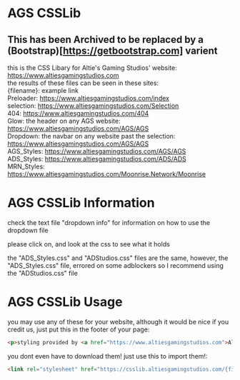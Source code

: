 # AGS CSSLib

## This has been Archived to be replaced by a (Bootstrap)[https://getbootstrap.com] varient
this is the CSS Libary for Altie's Gaming Studios' website:  
https://www.altiesgamingstudios.com  
the results of these files can be seen in these sites:  
{filename}: example link  
Preloader: https://www.altiesgamingstudios.com/index  
selection: https://www.altiesgamingstudios.com/Selection  
404: https://www.altiesgamingstudios.com/404  
Glow: the header on any AGS website: https://www.altiesgamingstudios.com/AGS/AGS  
Dropdown: the navbar on any website past the selection: https://www.altiesgamingstudios.com/AGS/AGS  
AGS_Styles: https://www.altiesgamingstudios.com/AGS/AGS  
ADS_Styles: https://www.altiesgamingstudios.com/ADS/ADS  
MRN_Styles: https://www.altiesgamingstudios.com/Moonrise.Network/Moonrise  
  
# AGS CSSLib Information
  
check the text file "dropdown info" for information on how to use the dropdown file  
  
please click on, and look at the css to see what it holds  
  
the "ADS_Styles.css" and "ADStudios.css" files are the same, however, the "ADS_Styles.css" file, errored on some adblockers so I recommend using the "ADStudios.css" file 
# AGS CSSLib Usage  
  
you may use any of these for your website, although it would be nice if you credit us, just put this in the footer of your page:  
```html
<p>styling provided by <a href="https://www.altiesgamingstudios.com">Altie's Gaming Studios And Altie's Design Studios</a> with their <a href="https://github.com/Altie-s-Gaming-Studios/CSSLib">CSSLib</a> CSS Library</p>
```  
you dont even have to download them! just use this to import them!:  
```html
<link rel="stylesheet" href="https://csslib.altiesgamingstudios.com/{filename}.css">
```
